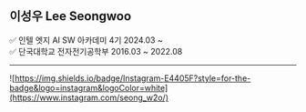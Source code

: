 ## 이성우 Lee Seongwoo

✅ 인텔 엣지 AI SW 아카데미 4기 2024.03 ~  
✅ 단국대학교 전자전기공학부 2016.03 ~ 2022.08

---

![https://img.shields.io/badge/Instagram-E4405F?style=for-the-badge&logo=instagram&logoColor=white](https://www.instagram.com/seong_w2o/)
